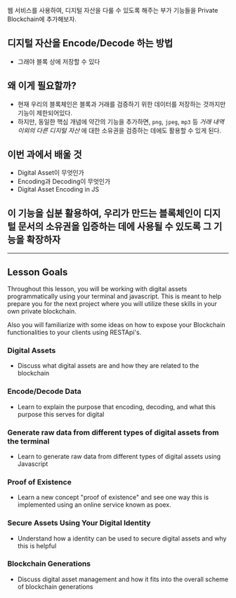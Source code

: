 웹 서비스를 사용하여, 디지털 자산을 다룰 수 있도록 해주는 부가 기능들을 Private Blockchain에 추가해보자.

## 디지털 자산을 Encode/Decode 하는 방법

- 그래야 블록 상에 저장할 수 있다

## 왜 이게 필요할까?

- 현재 우리의 블록체인은 블록과 거래를 검증하기 위한 데이터를 저장하는 것까지만 기능이 제한되어있다.
- 하지만, 동일한 핵심 개념에 약간의 기능을 추가하면, `png`, `jpeg`, `mp3` 등 *거래 내역 이외의 다른 디지털 자산* 에 대한 소유권을 검증하는 데에도 활용할 수 있게 된다.

## 이번 과에서 배울 것

- Digital Asset이 무엇인가
- Encoding과 Decoding이 무엇인가
- Digital Asset Encoding in JS

## 이 기능을 십분 활용하여, 우리가 만드는 블록체인이 디지털 문서의 소유권을 입증하는 데에 사용될 수 있도록 그 기능을 확장하자

----

## Lesson Goals

Throughout this lesson, you will be working with digital assets programmatically using your terminal and javascript. This is meant to help prepare you for the next project where you will utilize these skills in your own private blockchain.

Also you will familiarize with some ideas on how to expose your Blockchain functionalities to your clients using RESTApi's.

### Digital Assets

- Discuss what digital assets are and how they are related to the blockchain

### Encode/Decode Data

- Learn to explain the purpose that encoding, decoding, and what this purpose this serves for digital

### Generate raw data from different types of digital assets from the terminal

- Learn to generate raw data from different types of digital assets using Javascript

### Proof of Existence

- Learn a new concept "proof of existence" and see one way this is implemented using an online service known as poex.

### Secure Assets Using Your Digital Identity

- Understand how a identity can be used to secure digital assets and why this is helpful

### Blockchain Generations

- Discuss digital asset management and how it fits into the overall scheme of blockchain generations
